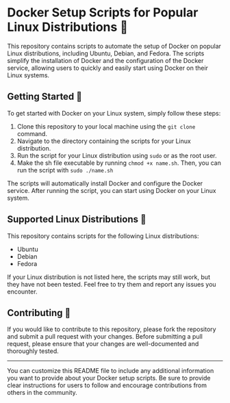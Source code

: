 # Docker Setup Scripts for Popular Linux Distributions 🐳

This repository contains scripts to automate the setup of Docker on popular Linux distributions, including Ubuntu, Debian, and Fedora. The scripts simplify the installation of Docker and the configuration of the Docker service, allowing users to quickly and easily start using Docker on their Linux systems.

## Getting Started 🚀

To get started with Docker on your Linux system, simply follow these steps:

1. Clone this repository to your local machine using the `git clone` command.
2. Navigate to the directory containing the scripts for your Linux distribution.
3. Run the script for your Linux distribution using `sudo` or as the root user.
4. Make the sh file executable by running `chmod +x name.sh`. Then, you can run the script with `sudo ./name.sh`

The scripts will automatically install Docker and configure the Docker service. After running the script, you can start using Docker on your Linux system.

## Supported Linux Distributions 🐧

This repository contains scripts for the following Linux distributions:

- Ubuntu
- Debian
- Fedora

If your Linux distribution is not listed here, the scripts may still work, but they have not been tested. Feel free to try them and report any issues you encounter.

## Contributing 🤝

If you would like to contribute to this repository, please fork the repository and submit a pull request with your changes. Before submitting a pull request, please ensure that your changes are well-documented and thoroughly tested.



---

You can customize this README file to include any additional information you want to provide about your Docker setup scripts. Be sure to provide clear instructions for users to follow and encourage contributions from others in the community.
